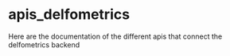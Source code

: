 # apis_delfometrics
Here are the documentation of the different apis that connect the delfometrics backend
